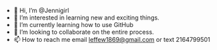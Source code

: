 - 👋 Hi, I’m @Jennigirl
- 👀 I’m interested in learning new and exciting things. 
- 🌱 I’m currently learning how to use GitHub
- 💞️ I’m looking to collaborate on the entire process. 
- 📫 How to reach me email leffew1869@gmail.com or text 2164799501

<!---
Jennigirl/Jennigirl is a ✨ special ✨ repository because its `README.md` (this file) appears on your GitHub profile.
You can click the Preview link to take a look at your changes.
--->
